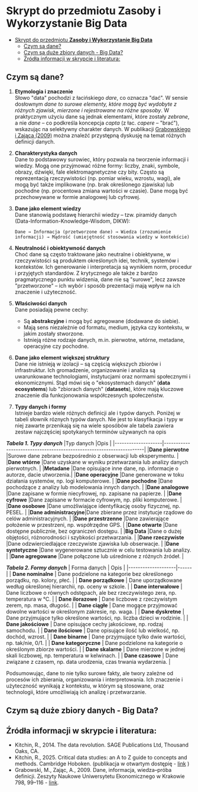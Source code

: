 # Skrypt do przedmiotu **Zasoby i Wykorzystanie Big Data**

- [Skrypt do przedmiotu **Zasoby i Wykorzystanie Big Data**](#skrypt-do-przedmiotu-zasoby-i-wykorzystanie-big-data)
  - [Czym są dane?](#czym-są-dane)
  - [Czym są duże zbiory danych - Big Data?](#czym-są-duże-zbiory-danych---big-data)
  - [Źródła informacji w skrypcie i literatura:](#źródła-informacji-w-skrypcie-i-literatura)


## Czym są dane?

1. **Etymologia i znaczenie**  
   Słowo "data" pochodzi z łacińskiego *dare*, co oznacza "dać". W sensie dosłownym *dane to surowe elementy, które mogą być wydobyte z różnych zjawisk, mierzone i rejestrowane na różne sposoby*. W praktycznym użyciu dane są jednak elementami, które zostały *zebrane*, a nie *dane* – co podkreśla koncepcja *capta* (z łac. *capere* – "brać"), wskazując na selektywny charakter danych. 
   W publikacji [Grabowskiego i Zająca (2009)](https://www.cri.agh.edu.pl/uczelnia/tad/PSI11/art/Dane_informacje_wiedza.pdf) można znaleźć przystępną dyskusję na temat różnych definicji danych.

2. **Charakterystyka danych**  
   Dane to podstawowy surowiec, który pozwala na tworzenie informacji i wiedzy. Mogą one przyjmować różne formy: liczby, znaki, symbole, obrazy, dźwięki, fale elektromagnetyczne czy bity. Często są reprezentacją rzeczywistości (np. pomiar wieku, wzrostu, wagi), ale mogą być także implikowane (np. brak określonego zjawiska) lub pochodne (np. procentowa zmiana wartości w czasie). Dane mogą być przechowywane w formie analogowej lub cyfrowej.
3. **Dane jako element wiedzy**  
   Dane stanowią podstawę hierarchii wiedzy – tzw. piramidy danych (Data-Information-Knowledge-Wisdom, DIKW): 
   ``` 
   Dane → Informacja (przetworzone dane) → Wiedza (zrozumienie informacji) → Mądrość (umiejętność stosowania wiedzy w kontekście)​
4. **Neutralność i obiektywność danych**  
   Choć dane są często traktowane jako neutralne i obiektywne, w rzeczywistości są produktem określonych idei, technik, systemów i kontekstów. Ich generowanie i interpretacja są wynikiem norm, procedur i przyjętych standardów. Z krytycznego ale także z bardzo pragmatycznego punktu widzenia, dane nie są "surowe", lecz zawsze "przetworzone" – ich wybór i sposób prezentacji mają wpływ na ich znaczenie i użyteczność.

5. **Właściwości danych**  
   Dane posiadają pewne cechy:
   - Są **abstrakcyjne** i mogą być agregowane (dodawane do siebie).
   - Mają sens niezależnie od formatu, medium, języka czy kontekstu, w jakim zostały stworzone.
   - Istnieją różne rodzaje danych, m.in. pierwotne, wtórne, metadane, operacyjne czy pochodne.

6. **Dane jako element większej struktury**  
   Dane nie istnieją w izolacji – są częścią większych zbiorów i infrastruktur. Ich gromadzenie, organizowanie i analiza są uwarunkowane technologiami, instytucjami oraz normami społecznymi i ekonomicznymi. Stąd mówi się o "ekosystemach danych" (**data ecosystems**) lub "zbiorach danych" (**datasets**), które mają kluczowe znaczenie dla funkcjonowania współczesnych społeczeństw.

7. **Typy danych i formy**  
   Istnieje bardzo wiele różnych definicji ale i typów danych. Poniżej w tabeli słownik róznych typów danych. Nie jest to klasyfikacja i typy w niej zawarte przenikają się na wiele sposóbów ale tabela zawiera zestaw najczęściej spotykanych terminów używanych na opis 

***Tabela 1. Typy danych***
|Typ danych          |Opis                                                                 |
|--------------------|---------------------------------------------------------------------|
|**Dane pierwotne**     |Surowe dane zebrane bezpośrednio z obserwacji lub eksperymentu.      |
|**Dane wtórne**        |Dane uzyskane w wyniku przetwarzania lub analizy danych pierwotnych. |
|**Metadane**            |Dane opisujące inne dane, np. informacje o autorze, dacie utworzenia.|
|**Dane operacyjne**     |Dane generowane w toku działania systemów, np. logi komputerowe.     |
|**Dane pochodne**      |Dane pochodzące z analizy lub modelowania innych danych.             |
|**Dane analogowe**      |Dane zapisane w formie niecyfrowej, np. zapisane na papierze.        |
|**Dane cyfrowe**        |Dane zapisane w formacie cyfrowym, np. pliki komputerowe.            |
|**Dane osobowe**        |Dane umożliwiające identyfikację osoby fizycznej, np. PESEL.         |
|**Dane administracyjne**|Dane zbierane przez instytucje rządowe do celów administracyjnych.   |
|**Dane przestrzenne**   |Dane zawierające położenie w przestrzeni, np. współrzędne GPS.       |
|**Dane otwarte**        |Dane dostępne publicznie, bez ograniczeń dostępu.                    |
|**Big Data**            |Dane o dużej objętości, różnorodności i szybkości przetwarzania.     |
|**Dane rzeczywiste**    |Dane odzwierciedlające rzeczywiste zjawiska lub obserwacje.          |
|**Dane syntetyczne**   |Dane wygenerowane sztucznie w celu testowania lub analizy.           |
|**Dane agregowane**     |Dane połączone lub uśrednione z różnych źródeł.                      |




***Tabela 2. Formy danych***
| Forma danych       | Opis |
|--------------------|------|
| **Dane nominalne** | Dane podzielone na kategorie bez określonego porządku, np. kolory, płeć. |
| **Dane porządkowe** | Dane uporządkowane według określonej hierarchii, np. oceny w szkole. |
| **Dane interwałowe** | Dane liczbowe o równych odstępach, ale bez rzeczywistego zera, np. temperatura w °C. |
| **Dane ilorazowe** | Dane liczbowe z rzeczywistym zerem, np. masa, długość. |
| **Dane ciągłe** | Dane mogące przyjmować dowolne wartości w określonym zakresie, np. waga. |
| **Dane dyskretne** | Dane przyjmujące tylko określone wartości, np. liczba dzieci w rodzinie. |
| **Dane jakościowe** | Dane opisujące cechy jakościowe, np. rodzaj samochodu. |
| **Dane ilościowe** | Dane opisujące ilość lub wielkość, np. dochód, wzrost. |
| **Dane binarne** | Dane przyjmujące tylko dwie wartości, np. tak/nie, 0/1. |
| **Dane kategoryczne** | Dane podzielone na kategorie o określonym zbiorze wartości. |
| **Dane skalarne** | Dane mierzone w jednej skali liczbowej, np. temperatura w kelwinach. |
| **Dane czasowe** | Dane związane z czasem, np. data urodzenia, czas trwania wydarzenia. |


Podsumowując, dane to nie tylko surowe fakty, ale twory zależne od procesów ich zbierania, organizowania i interpretowania. Ich znaczenie i użyteczność wynikają z kontekstu, w którym są stosowane, oraz technologii, które umożliwiają ich analizę i przetwarzanie.

## Czym są duże zbiory danych - Big Data?


## Źródła informacji w skrypcie i literatura:
* Kitchin, R., 2014. The data revolution. SAGE Publications Ltd, Thousand Oaks, CA.
* Kitchin, R., 2025. Critical data studies: an A to Z guide to concepts and methods. Cambridge Hoboken. (publikacja w otwartym dostępię - [link](https://mural.maynoothuniversity.ie/id/eprint/19283/1/Critical%20Data%20Studies%20Kitchin%20PDF.pdf) )
* Grabowski, M., Zając, A., 2009. Dane, informacja, wiedza–próba definicji. Zeszyty Naukowe Uniwersytetu Ekonomicznego w Krakowie 798, 99–116 - [link](https://www.cri.agh.edu.pl/uczelnia/tad/PSI11/art/Dane_informacje_wiedza.pdf).
